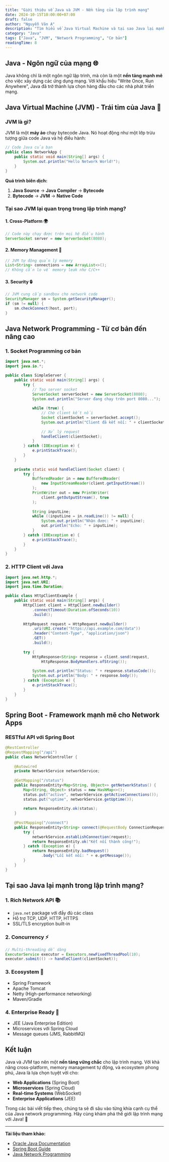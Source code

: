 ```yaml
---
title: "Giới thiệu về Java và JVM - Nền tảng của lập trình mạng"
date: 2024-10-15T10:00:00+07:00
draft: false
author: "Nguyễn Văn A"
description: "Tìm hiểu về Java Virtual Machine và tại sao Java lại mạnh mẽ trong lập trình mạng"
category: "Java"
tags: ["Java", "JVM", "Network Programming", "Cơ bản"]
readingTime: 8
---
```


## Java - Ngôn ngữ của mạng 🌐

Java không chỉ là một ngôn ngữ lập trình, mà còn là một **nền tảng mạnh mẽ** cho việc xây dựng các ứng dụng mạng. Với khẩu hiệu "Write Once, Run Anywhere", Java đã trở thành lựa chọn hàng đầu cho các nhà phát triển mạng.

## Java Virtual Machine (JVM) - Trái tim của Java 💓

### JVM là gì?

JVM là một **máy ảo** chạy bytecode Java. Nó hoạt động như một lớp trừu tượng giữa code Java và hệ điều hành:

```java
// Code Java của bạn
public class NetworkApp {
    public static void main(String[] args) {
        System.out.println("Hello Network World!");
    }
}
```

**Quá trình biên dịch:**
1. **Java Source** → **Java Compiler** → **Bytecode**
2. **Bytecode** → **JVM** → **Native Code**

### Tại sao JVM lại quan trọng trong lập trình mạng?

#### 1. **Cross-Platform** 🌍
```java
// Code này chạy được trên mọi hệ điều hành
ServerSocket server = new ServerSocket(8080);
```

#### 2. **Memory Management** 🧠
```java
// JVM tự động quản lý memory
List<String> connections = new ArrayList<>();
// Không cần lo về memory leak như C/C++
```

#### 3. **Security** 🔒
```java
// JVM cung cấp sandbox cho network code
SecurityManager sm = System.getSecurityManager();
if (sm != null) {
    sm.checkConnect(host, port);
}
```

## Java Network Programming - Từ cơ bản đến nâng cao

### 1. Socket Programming cơ bản

```java
import java.net.*;
import java.io.*;

public class SimpleServer {
    public static void main(String[] args) {
        try {
            // Tạo server socket
            ServerSocket serverSocket = new ServerSocket(8080);
            System.out.println("Server đang chạy trên port 8080...");
            
            while (true) {
                // Chờ client kết nối
                Socket clientSocket = serverSocket.accept();
                System.out.println("Client đã kết nối: " + clientSocket.getInetAddress());
                
                // Xử lý request
                handleClient(clientSocket);
            }
        } catch (IOException e) {
            e.printStackTrace();
        }
    }
    
    private static void handleClient(Socket client) {
        try {
            BufferedReader in = new BufferedReader(
                new InputStreamReader(client.getInputStream())
            );
            PrintWriter out = new PrintWriter(
                client.getOutputStream(), true
            );
            
            String inputLine;
            while ((inputLine = in.readLine()) != null) {
                System.out.println("Nhận được: " + inputLine);
                out.println("Echo: " + inputLine);
            }
        } catch (IOException e) {
            e.printStackTrace();
        }
    }
}
```

### 2. HTTP Client với Java

```java
import java.net.http.*;
import java.net.URI;
import java.time.Duration;

public class HttpClientExample {
    public static void main(String[] args) {
        HttpClient client = HttpClient.newBuilder()
            .connectTimeout(Duration.ofSeconds(10))
            .build();
            
        HttpRequest request = HttpRequest.newBuilder()
            .uri(URI.create("https://api.example.com/data"))
            .header("Content-Type", "application/json")
            .GET()
            .build();
            
        try {
            HttpResponse<String> response = client.send(request, 
                HttpResponse.BodyHandlers.ofString());
                
            System.out.println("Status: " + response.statusCode());
            System.out.println("Body: " + response.body());
        } catch (Exception e) {
            e.printStackTrace();
        }
    }
}
```

## Spring Boot - Framework mạnh mẽ cho Network Apps

### RESTful API với Spring Boot

```java
@RestController
@RequestMapping("/api")
public class NetworkController {
    
    @Autowired
    private NetworkService networkService;
    
    @GetMapping("/status")
    public ResponseEntity<Map<String, Object>> getNetworkStatus() {
        Map<String, Object> status = new HashMap<>();
        status.put("active", networkService.getActiveConnections());
        status.put("uptime", networkService.getUptime());
        
        return ResponseEntity.ok(status);
    }
    
    @PostMapping("/connect")
    public ResponseEntity<String> connect(@RequestBody ConnectionRequest request) {
        try {
            networkService.establishConnection(request);
            return ResponseEntity.ok("Kết nối thành công!");
        } catch (Exception e) {
            return ResponseEntity.badRequest()
                .body("Lỗi kết nối: " + e.getMessage());
        }
    }
}
```

## Tại sao Java lại mạnh trong lập trình mạng?

### 1. **Rich Network API** 📚
- `java.net` package với đầy đủ các class
- Hỗ trợ TCP, UDP, HTTP, HTTPS
- SSL/TLS encryption built-in

### 2. **Concurrency** ⚡
```java
// Multi-threading dễ dàng
ExecutorService executor = Executors.newFixedThreadPool(10);
executor.submit(() -> handleClient(clientSocket));
```

### 3. **Ecosystem** 🌟
- Spring Framework
- Apache Tomcat
- Netty (High-performance networking)
- Maven/Gradle

### 4. **Enterprise Ready** 🏢
- JEE (Java Enterprise Edition)
- Microservices với Spring Cloud
- Message queues (JMS, RabbitMQ)

## Kết luận

Java và JVM tạo nên một **nền tảng vững chắc** cho lập trình mạng. Với khả năng cross-platform, memory management tự động, và ecosystem phong phú, Java là lựa chọn tuyệt vời cho:

- **Web Applications** (Spring Boot)
- **Microservices** (Spring Cloud)
- **Real-time Systems** (WebSocket)
- **Enterprise Applications** (JEE)

Trong các bài viết tiếp theo, chúng ta sẽ đi sâu vào từng khía cạnh cụ thể của Java network programming. Hãy cùng khám phá thế giới lập trình mạng với Java! 🚀

---

**Tài liệu tham khảo:**
- [Oracle Java Documentation](https://docs.oracle.com/en/java/)
- [Spring Boot Guide](https://spring.io/guides)
- [Java Network Programming](https://docs.oracle.com/javase/tutorial/networking/)
